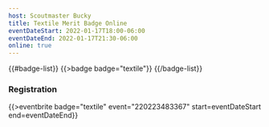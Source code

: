 ```yaml
---
host: Scoutmaster Bucky
title: Textile Merit Badge Online
eventDateStart: 2022-01-17T18:00-06:00
eventDateEnd: 2022-01-17T21:30-06:00
online: true
---
```


{{#badge-list}}
{{>badge badge="textile"}}
{{/badge-list}}

### Registration

{{>eventbrite badge="textile" event="220223483367" start=eventDateStart end=eventDateEnd}}

